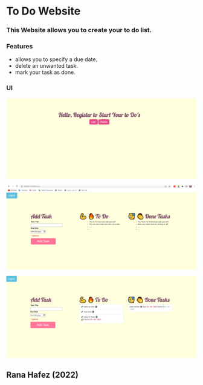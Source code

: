 # To Do Website

### This Website allows you to create your to do list.

### Features
* allows you to specify a due date.
* delete an unwanted task.
* mark your task as done.

### UI

![img.png](img.png)

![img_1.png](img_1.png)

![img_2.png](img_2.png)

## Rana Hafez (2022)